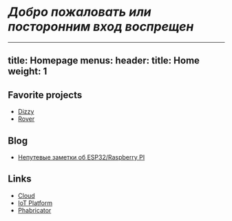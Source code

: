 # ***Добро пожаловать или посторонним вход воспрещен***

---
title: Homepage
menus:
    header:
        title: Home
    weight: 1
---

## Favorite projects
* [Dizzy](dizzy.page.md)
* [Rover](rover.page.md)

## Blog
* [Непутевые заметки об ESP32/Raspberry PI](blog/index.md)

## Links
- [Cloud](https://cloud.crearts.xyz)
- [IoT Platform](https://iot.crearts.xyz)
- [Phabricator](https://phabricator.crearts.xyz/)